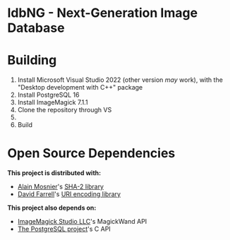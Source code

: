 # IdbNG - Next-Generation Image Database


# Building
1. Install Microsoft Visual Studio 2022 (other version _may_ work), with the "Desktop development with C++" package
2. Install PostgreSQL 16
3. Install ImageMagick 7.1.1
4. Clone the repository through VS
5. 
6. Build



# Open Source Dependencies
**This project is distributed with:**
* [Alain Mosnier](https://github.com/amosnier)'s [SHA-2 library](https://github.com/amosnier/sha-2)
* [David Farrell](https://github.com/dnmfarrell)'s [URI encoding library](https://github.com/dnmfarrell/URI-Encode-C)

**This project also depends on:**
* [ImageMagick Studio LLC](https://www.imagemagick.org/)'s MagickWand API
* [The PostgreSQL project](https://postgresql.org)'s C API
